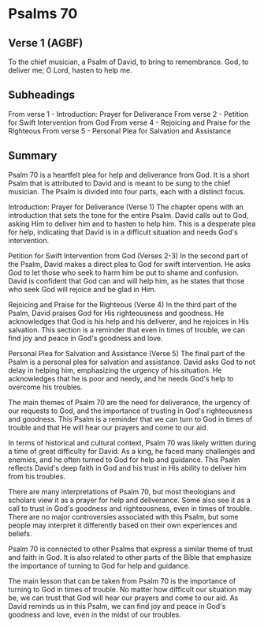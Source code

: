 # Psalms 70

## Verse 1 (AGBF)

To the chief musician, a Psalm of David, to bring to remembrance. God, to deliver me; O Lord, hasten to help me.

## Subheadings

From verse 1 - Introduction: Prayer for Deliverance
From verse 2 - Petition for Swift Intervention from God
From verse 4 - Rejoicing and Praise for the Righteous
From verse 5 - Personal Plea for Salvation and Assistance

## Summary

Psalm 70 is a heartfelt plea for help and deliverance from God. It is a short Psalm that is attributed to David and is meant to be sung to the chief musician. The Psalm is divided into four parts, each with a distinct focus.

Introduction: Prayer for Deliverance (Verse 1)
The chapter opens with an introduction that sets the tone for the entire Psalm. David calls out to God, asking Him to deliver him and to hasten to help him. This is a desperate plea for help, indicating that David is in a difficult situation and needs God's intervention.

Petition for Swift Intervention from God (Verses 2-3)
In the second part of the Psalm, David makes a direct plea to God for swift intervention. He asks God to let those who seek to harm him be put to shame and confusion. David is confident that God can and will help him, as he states that those who seek God will rejoice and be glad in Him.

Rejoicing and Praise for the Righteous (Verse 4)
In the third part of the Psalm, David praises God for His righteousness and goodness. He acknowledges that God is his help and his deliverer, and he rejoices in His salvation. This section is a reminder that even in times of trouble, we can find joy and peace in God's goodness and love.

Personal Plea for Salvation and Assistance (Verse 5)
The final part of the Psalm is a personal plea for salvation and assistance. David asks God to not delay in helping him, emphasizing the urgency of his situation. He acknowledges that he is poor and needy, and he needs God's help to overcome his troubles.

The main themes of Psalm 70 are the need for deliverance, the urgency of our requests to God, and the importance of trusting in God's righteousness and goodness. This Psalm is a reminder that we can turn to God in times of trouble and that He will hear our prayers and come to our aid.

In terms of historical and cultural context, Psalm 70 was likely written during a time of great difficulty for David. As a king, he faced many challenges and enemies, and he often turned to God for help and guidance. This Psalm reflects David's deep faith in God and his trust in His ability to deliver him from his troubles.

There are many interpretations of Psalm 70, but most theologians and scholars view it as a prayer for help and deliverance. Some also see it as a call to trust in God's goodness and righteousness, even in times of trouble. There are no major controversies associated with this Psalm, but some people may interpret it differently based on their own experiences and beliefs.

Psalm 70 is connected to other Psalms that express a similar theme of trust and faith in God. It is also related to other parts of the Bible that emphasize the importance of turning to God for help and guidance.

The main lesson that can be taken from Psalm 70 is the importance of turning to God in times of trouble. No matter how difficult our situation may be, we can trust that God will hear our prayers and come to our aid. As David reminds us in this Psalm, we can find joy and peace in God's goodness and love, even in the midst of our troubles.